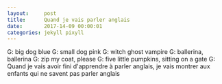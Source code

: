 ```yaml
---
layout:     post
title:      Quand je vais parler anglais
date:       2017-14-09 00:00:01
categories: jekyll pixyll
---
```


G: big dog blue
G: small dog pink
G: witch ghost vampire
G: ballerina, ballerina
G: zip my coat, please
G: five little pumpkins, sitting on a gate
G: Quand je vais avoir fini d'apprendre à parler anglais, je vais montrer aux enfants qui ne savent pas parler anglais


  
